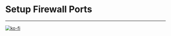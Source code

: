 # Setup Firewall Ports

---

[![ko-fi](https://www.ko-fi.com/img/githubbutton_sm.svg)](https://ko-fi.com/T6T41JKMI)
